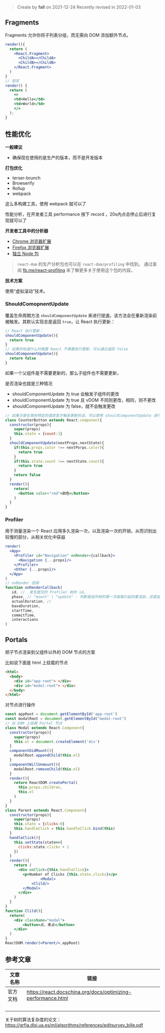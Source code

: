 > Create by **fall** on 2021-12-24
> Recently revised in 2022-01-03

## Fragments

Fragments 允许你将子列表分组，而无需向 DOM 添加额外节点。

```jsx
render(){
  return (
    <React.Fragment>
      <ChildA></ChildA>
      <ChildB></ChildB>
    </React.Fragment>
  )
}
// 简写
render() {
  return (
    <>
    <td>Hello</td>
    <td>World</td>
    </>
  );
}
```

## 性能优化



**一般建议**

- 确保现在使用的是生产的版本，而不是开发版本

**打包优化**

- terser-brunch
- Browserify
- Rollup 
- webpack 

这么多构建工具，使用 webpack 就可以了

性能分析，在开发者工具 performance 按下 record ，20s内点击停止后进行复现就可以了

**开发者工具中的分析器**

- [Chrome 浏览器扩展](https://chrome.google.com/webstore/detail/react-developer-tools/fmkadmapgofadopljbjfkapdkoienihi?hl=en)
- [Firefox 浏览器扩展](https://addons.mozilla.org/en-GB/firefox/addon/react-devtools/)
- [独立 Node 包](https://www.npmjs.com/package/react-devtools)

> `react-dom` 的生产分析包也可以在 `react-dom/profiling` 中找到。 通过查阅 [fb.me/react-profiling](https://fb.me/react-profiling) 来了解更多关于使用这个包的内容。

**技术方案**

使用“虚拟滚动”技术。

### ShouldComopnentUpdate

覆盖生命周期方法 `shouldComponentUpdate` 来进行提速。该方法会在重新渲染前被触发。其默认实现总是返回 `true`，让 React 执行更新：

```jsx
// React 执行更新：
shouldComponentUpdate(){
  return true
}
// 如果你知道什么时候要 React 不需要执行更新，可以通过返回 false
shouldComponentUpdate(){
  return false
}
```

如果一个父组件是不需要更新的，那么子组件也不需要更新，

是否渲染也就是三种情况

- shouldComponentUpdate 为 true 会触发子组件的更改
- shouldComponentUpdate 为 true  且 vDOM 不同则更改，相同，则不更改
- shouldComponentUpdate 为 false，就不会触发更改

```jsx
// 如果只是在某些特定的值改变才触发更新的话，可以使用 shouldComponentUpdate 进行判断是否需要更新
class CounterButton extends React.component{
  constructor(props){
    super(props)
    this.state = {count:1}
  }
  shouldComponentUpdate(nextProps,nextState){
    if(this.props.color !== nextPorps.color){
      return true
    }
    if(this.state.count !== nextState.count){
      return true
    }
    return false
  }
  render(){
    return(
      <button color="red">颜色</button>
    )
  }
}
```

### Profiler

用于测量渲染一个 React 应用多久渲染一次，以及渲染一次的开销，从而识别出较慢的部分，从相关优化中获益

```jsx
render(
  <App>
    <Profiler id="Navigation" onRender={callback}>
      <Navigation {...props}/>
    </Profiler>
    <Other {...props}/>
  </App>
)
// onRender 回调
function onRenderCallback(
   id, //  发生提交的 Profiler 树的 id。
   phase, // "mount" | "update" - 判断是组件树的第一次装载引起的重渲染，还是由 props、state 或是 hooks 改变引起的重渲染。
   actualDuration, // 
   baseDuration,
   startTime,
   commitTime,
   interactions
)
```



## Portals

把子节点渲染到父组件以外的 DOM 节点的方案

比如说下面是 html 上挂载的节点

```html
<html>
  <body>
    <div id="app-root"> </div>
    <div id="modal-root"> </div>
  </body>
</html>
```

对节点进行操作

```jsx
const appRoot = document.getElementById('app-root')
const modalRoot = document.getElementById("modal-root")
// 在 DOM 上挂载 Portal 节点
class Modal extends React.Component{
  constructor(props){
    super(props)
    this.el = document.createElement('div')
  }
  componentDidMount(){
    modalRoot.appendChild(this.el)
  }
  componentWillUnmount(){
    modalRoot.removeChild(this.el)
  }
  render(){
    return ReactDOM.createPortal(
      this.props.children,
      this.el
    )
  }
}
class Parent extends React.Component{
  constructor(props){
    super(props)
    this.state = {clicks:0}
    this.handleClick = this.handleClick.bind(this)
  }
  handleClick(){
    this.setState(state=>{
      clicks:state.clicks + 1
    })
  }
  render(){
    return (
      <div onClick={this.handleClick}>
        <p>Number of Clicks {this.state.clicks}</p>
				<Modal>
        	<Clild/>
        </Modal>
      </div>
    )
  }
}
function Clild(){
  return(
  	<div className="modal">
    	<button>点，来点</button>
    </div>
  )
}
ReactDOM.render(<Parent/>,appRoot)
```



## 参考文章

| 文章名称 | 链接                                                         |
| -------- | ------------------------------------------------------------ |
| 官方文档 | https://react.docschina.org/docs/optimizing-performance.html |
|          |                                                              |
|          |                                                              |
|          |                                                              |
|          |                                                              |



关于树的算法复杂度的论文：https://grfia.dlsi.ua.es/ml/algorithms/references/editsurvey_bille.pdf
